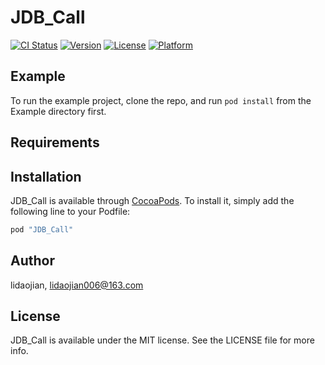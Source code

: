 # JDB_Call

[![CI Status](http://img.shields.io/travis/lidaojian/JDB_Call.svg?style=flat)](https://travis-ci.org/lidaojian/JDB_Call)
[![Version](https://img.shields.io/cocoapods/v/JDB_Call.svg?style=flat)](http://cocoapods.org/pods/JDB_Call)
[![License](https://img.shields.io/cocoapods/l/JDB_Call.svg?style=flat)](http://cocoapods.org/pods/JDB_Call)
[![Platform](https://img.shields.io/cocoapods/p/JDB_Call.svg?style=flat)](http://cocoapods.org/pods/JDB_Call)

## Example

To run the example project, clone the repo, and run `pod install` from the Example directory first.

## Requirements

## Installation

JDB_Call is available through [CocoaPods](http://cocoapods.org). To install
it, simply add the following line to your Podfile:

```ruby
pod "JDB_Call"
```

## Author

lidaojian, lidaojian006@163.com

## License

JDB_Call is available under the MIT license. See the LICENSE file for more info.
